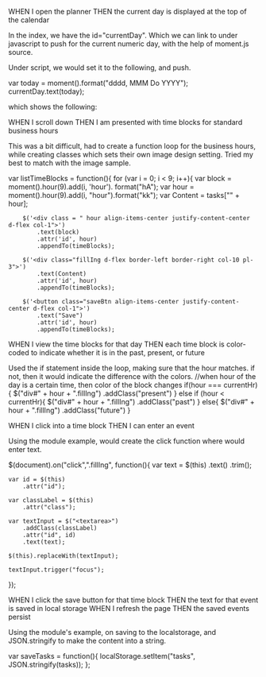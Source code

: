 
WHEN I open the planner
THEN the current day is displayed at the top of the calendar

In the index, we have the id="currentDay".  Which we can link to under javascript to push for the current numeric day, with the help of moment.js source.    <!-- <script src="https://cdnjs.cloudflare.com/ajax/libs/moment.js/2.24.0/moment.min.js"></script> -->

Under script, we would set it to the following, and push.

var today = moment().format("dddd, MMM Do YYYY");
currentDay.text(today);

which shows the following:





WHEN I scroll down
THEN I am presented with time blocks for standard business hours

This was a bit difficult, had to create a function loop for the business hours, while creating classes which sets their own image design setting.  Tried my best to match with the image sample.

var listTimeBlocks = function(){
    for (var i = 0; i < 9; i++){
        var block = moment().hour(9).add(i, 'hour'). format("hA");
        var hour = moment().hour(9).add(i, "hour").format("kk");
        var Content = tasks["" + hour];
    
        $('<div class = " hour align-items-center justify-content-center d-flex col-1">')
            .text(block)
            .attr('id', hour)
            .appendTo(timeBlocks);
    
        $('<div class="fillIng d-flex border-left border-right col-10 pl-3">')
            .text(Content)
            .attr('id', hour)
            .appendTo(timeBlocks);

        $('<button class="saveBtn align-items-center justify-content-center d-flex col-1">')
            .text("Save")
            .attr('id', hour)
            .appendTo(timeBlocks);





WHEN I view the time blocks for that day
THEN each time block is color-coded to indicate whether it is in the past, present, or future

Used the if statement inside the loop, making sure that the hour matches.  if not, then it would indicate the difference with the colors.
            //when hour of the day is a certain time, then color of the block changes
        if(hour === currentHr){
            $("div#" + hour + ".fillIng")
            .addClass("present")
        } else if (hour < currentHr){
            $("div#" + hour + ".fillIng")
            .addClass("past")
        } else{
            $("div#" + hour + ".fillIng")
            .addClass("future")
        }
 


WHEN I click into a time block
THEN I can enter an event

Using the module example, would create the click function where would enter text.

$(document).on("click",".fillIng", function(){
    var text = $(this)
        .text()
        .trim();

    var id = $(this)
        .attr("id");

    var classLabel = $(this)
        .attr("class");

    var textInput = $("<textarea>")
        .addClass(classLabel)
        .attr("id", id)
        .text(text);

    $(this).replaceWith(textInput);

    textInput.trigger("focus");
});

WHEN I click the save button for that time block
THEN the text for that event is saved in local storage
WHEN I refresh the page
THEN the saved events persist

Using the module's example, on saving to the localstorage, and JSON.stringify to make the content into a string.

var saveTasks = function(){
    localStorage.setItem("tasks", JSON.stringify(tasks));
};


